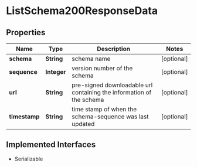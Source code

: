 

# ListSchema200ResponseData


## Properties

Name | Type | Description | Notes
------------ | ------------- | ------------- | -------------
**schema** | **String** | schema name |  [optional]
**sequence** | **Integer** | version number of the schema |  [optional]
**url** | **String** | pre-signed downloadable url containing the information of the schema |  [optional]
**timestamp** | **String** | time stamp of when the schema-sequence was last updated |  [optional]


## Implemented Interfaces

* Serializable


